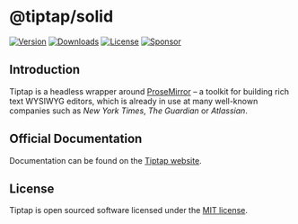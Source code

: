 # @tiptap/solid

[![Version](https://img.shields.io/npm/v/@tiptap/solid.svg?label=version)](https://www.npmjs.com/package/@tiptap/solid)
[![Downloads](https://img.shields.io/npm/dm/@tiptap/solid.svg)](https://npmcharts.com/compare/tiptap?minimal=true)
[![License](https://img.shields.io/npm/l/@tiptap/solid.svg)](https://www.npmjs.com/package/@tiptap/solid)
[![Sponsor](https://img.shields.io/static/v1?label=Sponsor&message=%E2%9D%A4&logo=GitHub)](https://github.com/sponsors/ueberdosis)

## Introduction

Tiptap is a headless wrapper around [ProseMirror](https://ProseMirror.net) – a toolkit for building rich text WYSIWYG editors, which is already in use at many well-known companies such as _New York Times_, _The Guardian_ or _Atlassian_.

## Official Documentation

Documentation can be found on the [Tiptap website](https://tiptap.dev).

## License

Tiptap is open sourced software licensed under the [MIT license](https://github.com/ueberdosis/tiptap/blob/main/LICENSE.md).
